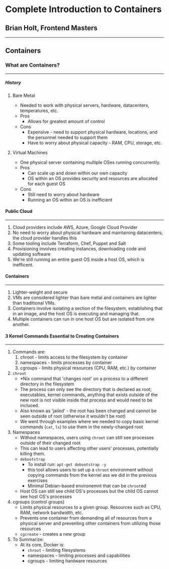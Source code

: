 # Complete Introduction to Containers
## Brian Holt, Frontend Masters
---

## Containers

### What are Containers?
---
##### History
1. Bare Metal
    * Needed to work with physical servers, hardware, datacenters, temperatures, etc.
    * Pros
        * Allows for greatest amount of control
    * Cons
        * Expensive - need to support physical hardware, locations, and the personnel needed to support them
        * Have to worry about physical capacity - RAM, CPU, storage, etc.

2. Virtual Machines
    * One physical server containing multiple OSes running concurrently.
    * Pros
        * Can scale up and down within our own capacity
        * OS within an OS provides security and resources are allocated for each guest OS
    * Cons
        * Still need to worry about hardware
        * Running an OS within an OS is inefficient

#### Public Cloud
---
1. Cloud providers include AWS, Azure, Google Cloud Provider
2. No need to worry about physical hardware and maintaining datacenters; the cloud provider handles this
3. Some tooling include Terraform, Chef, Puppet and Salt
4. Provisioning involves creating instances, downloading code and updating software
5. We're still running an entire guest OS inside a host OS, which is inefficent.

#### Containers
____
1. Lighter-weight and secure
2. VMs are considered lighter than bare metal and containers are lighter than traditional VMs.
3. Containers involve isolating a section of the filesystem, establishing that in an image, and the host OS is executing and managing that.
4. Multiple containers can run in one host OS but are isolated from one another.

#### 3 Kernel Commands Essential to Creating Containers
____
1. Commands are:
    1. chroot - limits access to the filesystem by container
    2. namespaces - limits processes by container
    3. cgroups - limits physical resources (CPU, RAM, etc.) by container
2. `chroot`
    * *Nix command that 'changes root' on a process to a different directory in the filesystem
    * The process can only see the directory that is declared as root; executables, kernel commands, anything that exists outside of the new root is not visible inside that process and would need to be incluced. 
    * Also known as 'jailed' - the root has been changed and cannot be seen outside of root (otherwise it wouldn't be root)
    * We went through examples where we needed to copy basic kernel commands (`cat`, `ls`) to use them in the newly-changed root
3. Namespaces
    * Without namespaces, users using `chroot` can still see processes outside of their changed root
    * This can lead to users affecting other users' processes, potentially killing them.
    * `debootstrap`
        * To install run: 
        `apt-get debootstrap -y`
        * this tool allows users to set up a `chroot` environment without copying commands from the kernel ass we did in the previous exercises
        * Minimal Debian-based environemnt that can be `chroot`ed
    * Host OS can still see child OS's processes but the child OS cannot see host OS's processes
4. cgroups (control groups)
    * Limits physical resources to a given group. Resources such as CPU, RAM, network bandwidth, etc.
    * Prevents one container from demanding all of resources from a physical server and preventing other containers from utilizing those resources
    * `cgcreate` - creates a new group
5. To Summarize:
    * At its core, Docker is:
        * `chroot` - limiting filesystems
        * namespaces - limiting processes and capabilities
        * cgroups - limiting hardware resources





